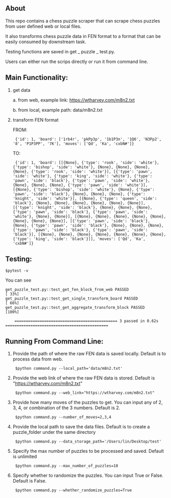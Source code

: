 ## About
This repo contains a chess puzzle scraper that can scrape chess puzzles from user defined web or local files. 

It also transforms chess puzzle data in FEN format to a format that can be easily consumed by downstream task.

Testing functions are saved in get _ puzzle _ test.py.

Users can either run the scrips directly or run it from command line. 

## Main Functionality:

1. get data

	a. from web,  example link: https://wtharvey.com/m8n2.txt
	
	b. from local, example path: data/m8n2.txt
	
2. transform FEN format 

	FROM: 
	
		{'id': 1, 'board': ['1rb4r', 'pkPp3p', '1b1P3n', '1Q6', 'N3Pp2', '8', 'P1P3PP', '7K'], 'moves': ['Qd', 'Ka', 'cxbN#']}
	
	TO:
	
		{'id': 1, 'board': [[{None}, {'type': 'rook', 'side': 'white'}, {'type': 'bishop', 'side': 'white'}, {None}, {None}, {None}, {None}, {'type': 'rook', 'side': 'white'}], [{'type': 'pawn', 'side': 'white'}, {'type': 'king', 'side': 'white'}, {'type': 'pawn', 'side': 'black'}, {'type': 'pawn', 'side': 'white'}, {None}, {None}, {None}, {'type': 'pawn', 'side': 'white'}], [{None}, {'type': 'bishop', 'side': 'white'}, {None}, {'type': 'pawn', 'side': 'black'}, {None}, {None}, {None}, {'type': 'knight', 'side': 'white'}], [{None}, {'type': 'queen', 'side': 'black'}, {None}, {None}, {None}, {None}, {None}, {None}], [{'type': 'knight', 'side': 'black'}, {None}, {None}, {None}, {'type': 'pawn', 'side': 'black'}, {'type': 'pawn', 'side': 'white'}, {None}, {None}], [{None}, {None}, {None}, {None}, {None}, {None}, {None}, {None}], [{'type': 'pawn', 'side': 'black'}, {None}, {'type': 'pawn', 'side': 'black'}, {None}, {None}, {None}, {'type': 'pawn', 'side': 'black'}, {'type': 'pawn', 'side': 'black'}], [{None}, {None}, {None}, {None}, {None}, {None}, {None}, {'type': 'king', 'side': 'black'}]], 'moves': ['Qd', 'Ka', 'cxbN#']}
		
## Testing:


	$pytest -v
	
You can see
	
	get_puzzle_test.py::test_get_fen_block_from_web PASSED                                                [ 33%]
	get_puzzle_test.py::test_get_single_transform_board PASSED                                            [ 66%]
	get_puzzle_test.py::test_get_aggregate_transform_block PASSED                                         [100%]
		
		============================================= 3 passed in 0.62s =============================================
		

	
## Running From Command Line:

1. Provide the path of where the raw FEN data is saved locally. Default is to process data from web.

		$python command.py --local_path='data/m8n2.txt'
		
2. Provide the web link of where the raw FEN data is stored. Default is "https://wtharvey.com/m8n2.txt"
                       
        $python command.py --web_link="https://wtharvey.com/m8n2.txt"
        
3. Provide how many moves of the puzzles to get. You can input any of 2, 3, 4, or combination of the 3 numbers. Default is 2.

        $python command.py --number_of_moves=2,3,4
  			
4. Provide the local path to save the data files. Default is to create a puzzle_folder under the same directory
	
		$python command.py --data_storage_path='/Users/lin/Desktop/test'

5. Specify the max number of puzzles to be processed and saved. Default is unlimited
				                        
		$python command.py --max_number_of_puzzles=10

6. Specify whether to randomize the puzzles. You can input True or False. Default is False.
		
		$python command.py --whether_randomize_puzzles=True
                        